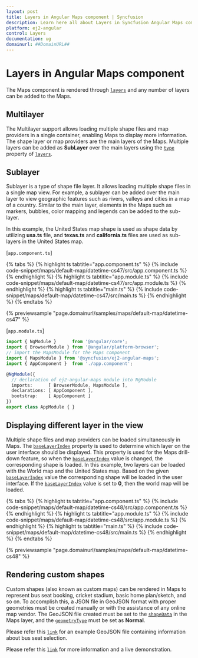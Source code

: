 ```yaml
---
layout: post
title: Layers in Angular Maps component | Syncfusion
description: Learn here all about Layers in Syncfusion Angular Maps component of Syncfusion Essential JS 2 and more.
platform: ej2-angular
control: Layers 
documentation: ug
domainurl: ##DomainURL##
---
```


# Layers in Angular Maps component

The Maps component is rendered through [`layers`](https://ej2.syncfusion.com/angular/documentation/api/maps/#layers) and any number of layers can be added to the Maps.

## Multilayer

The Multilayer support allows loading multiple shape files and map providers in a single container, enabling Maps to display more information. The shape layer or map providers are the main layers of the Maps. Multiple layers can be added as **SubLayer** over the main layers using the [`type`](https://ej2.syncfusion.com/angular/documentation/api/maps/layerSettingsModel/#type) property of [`layers`](https://ej2.syncfusion.com/angular/documentation/api/maps/#layers).

## Sublayer

Sublayer is a type of shape file layer. It allows loading multiple shape files in a single map view. For example, a sublayer can be added over the main layer to view geographic features such as rivers, valleys and cities in a map of a country. Similar to the main layer, elements in the Maps such as markers, bubbles, color mapping and legends can be added to the sub-layer.

In this example, the United States map shape is used as shape data by utilizing **usa.ts** file, and **texas.ts** and **california.ts** files are used as sub-layers in the United States map.

[`app.component.ts`]

{% tabs %}
{% highlight ts tabtitle="app.component.ts" %}
{% include code-snippet/maps/default-map/datetime-cs47/src/app.component.ts %}
{% endhighlight %}
{% highlight ts tabtitle="app.module.ts" %}
{% include code-snippet/maps/default-map/datetime-cs47/src/app.module.ts %}
{% endhighlight %}
{% highlight ts tabtitle="main.ts" %}
{% include code-snippet/maps/default-map/datetime-cs47/src/main.ts %}
{% endhighlight %}
{% endtabs %}
  
{% previewsample "page.domainurl/samples/maps/default-map/datetime-cs47" %}

[`app.module.ts`]

```typescript
import { NgModule }      from '@angular/core';
import { BrowserModule } from '@angular/platform-browser';
// import the MapsModule for the Maps component
import { MapsModule } from '@syncfusion/ej2-angular-maps';
import { AppComponent }  from './app.component';

@NgModule({
  // declaration of ej2-angular-maps module into NgModule
  imports:      [ BrowserModule, MapsModule ],
  declarations: [ AppComponent ],
  bootstrap:    [ AppComponent ]
})
export class AppModule { }
```

## Displaying different layer in the view

Multiple shape files and map providers can be loaded simultaneously in Maps. The [`baseLayerIndex`](https://ej2.syncfusion.com/angular/documentation/api/maps/mapsModel/#baselayerindex) property is used to determine which layer on the user interface should be displayed. This property is used for the Maps drill-down feature, so when the [`baseLayerIndex`](https://ej2.syncfusion.com/angular/documentation/api/maps/mapsModel/#baselayerindex) value is changed, the corresponding shape is loaded. In this example, two layers can be loaded with the World map and the United States map. Based on the given [`baseLayerIndex`](https://ej2.syncfusion.com/angular/documentation/api/maps/mapsModel/#baselayerindex) value the corresponding shape will be loaded in the user interface. If the [`baseLayerIndex`](https://ej2.syncfusion.com/angular/documentation/api/maps/mapsModel/#baselayerindex) value is set to **0**, then the world map will be loaded.

{% tabs %}
{% highlight ts tabtitle="app.component.ts" %}
{% include code-snippet/maps/default-map/datetime-cs48/src/app.component.ts %}
{% endhighlight %}
{% highlight ts tabtitle="app.module.ts" %}
{% include code-snippet/maps/default-map/datetime-cs48/src/app.module.ts %}
{% endhighlight %}
{% highlight ts tabtitle="main.ts" %}
{% include code-snippet/maps/default-map/datetime-cs48/src/main.ts %}
{% endhighlight %}
{% endtabs %}
  
{% previewsample "page.domainurl/samples/maps/default-map/datetime-cs48" %}

## Rendering custom shapes

Custom shapes (also known as custom maps) can be rendered in Maps to represent bus seat booking, cricket stadium, basic home plan/sketch, and so on. To accomplish this, a JSON file in GeoJSON format with proper geometries must be created manually or with the assistance of any online map vendor. The GeoJSON file created must be set to the [`shapeData`](https://ej2.syncfusion.com/angular/documentation/api/maps/layerSettingsModel/#shapedata) in the Maps layer, and the [`geometryType`](https://ej2.syncfusion.com/angular/documentation/api/maps/layerSettingsModel/#geometrytype) must be set as **Normal**.

Please refer this [`link`](https://cdn.syncfusion.com/maps/map-data/seat.json) for an example GeoJSON file containing information about bus seat selection.

Please refer this [`link`](https://ej2.syncfusion.com/angular/demos/#/material/maps/seat-selection) for more information and a live demonstration.
